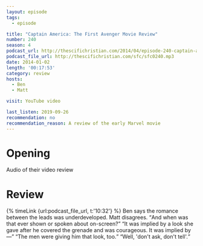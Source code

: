 ```yaml
---
layout: episode
tags:
  - episode

title: "Captain America: The First Avenger Movie Review"
number: 240
season: 4
podcast_url: http://thescifichristian.com/2014/04/episode-240-captain-america-the-first-avenger-movie-review/
podcast_file_url: http://thescifichristian.com/sfc/sfc0240.mp3
date: 2014-01-02
length: '00:17:53'
category: review
hosts:
  - Ben
  - Matt

visit: YouTube video

last_listen: 2019-09-26
recommendation: no
recommendation_reason: A review of the early Marvel movie
---
```

# Opening
Audio of their video review



# Review
<div class="quote">
  {% timeLink {url:podcast_file_url, t:'10:32'} %}
  <span class="quote-context is-size-6">Ben says the romance between the leads was underdeveloped. Matt disagrees.</span>
  <q class="ben">And when was that ever shown or spoken about on-screen?</q>
  <q class="matt">It was implied by a look she gave after he covered the grenade and was courageous. It was implied by—</q>
  <q class="ben">The men were giving him that look, too.</q>
  <q class="matt">Well, 'don't ask, don't tell'.</q>
</div>